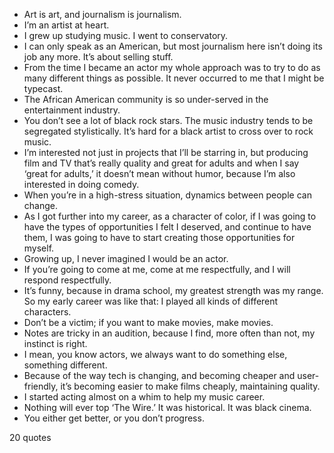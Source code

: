  - Art is art, and journalism is journalism.
 - I’m an artist at heart.
 - I grew up studying music. I went to conservatory.
 - I can only speak as an American, but most journalism here isn’t doing its job any more. It’s about selling stuff.
 - From the time I became an actor my whole approach was to try to do as many different things as possible. It never occurred to me that I might be typecast.
 - The African American community is so under-served in the entertainment industry.
 - You don’t see a lot of black rock stars. The music industry tends to be segregated stylistically. It’s hard for a black artist to cross over to rock music.
 - I’m interested not just in projects that I’ll be starring in, but producing film and TV that’s really quality and great for adults and when I say ‘great for adults,’ it doesn’t mean without humor, because I’m also interested in doing comedy.
 - When you’re in a high-stress situation, dynamics between people can change.
 - As I got further into my career, as a character of color, if I was going to have the types of opportunities I felt I deserved, and continue to have them, I was going to have to start creating those opportunities for myself.
 - Growing up, I never imagined I would be an actor.
 - If you’re going to come at me, come at me respectfully, and I will respond respectfully.
 - It’s funny, because in drama school, my greatest strength was my range. So my early career was like that: I played all kinds of different characters.
 - Don’t be a victim; if you want to make movies, make movies.
 - Notes are tricky in an audition, because I find, more often than not, my instinct is right.
 - I mean, you know actors, we always want to do something else, something different.
 - Because of the way tech is changing, and becoming cheaper and user-friendly, it’s becoming easier to make films cheaply, maintaining quality.
 - I started acting almost on a whim to help my music career.
 - Nothing will ever top ‘The Wire.’ It was historical. It was black cinema.
 - You either get better, or you don’t progress.

20 quotes